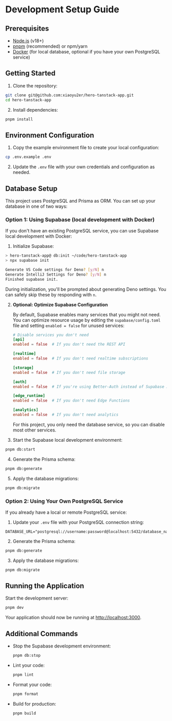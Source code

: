 # Development Setup Guide

## Prerequisites

- [Node.js](https://nodejs.org/) (v18+)
- [pnpm](https://pnpm.io/) (recommended) or npm/yarn
- [Docker](https://www.docker.com/) (for local database, optional if you have your own PostgreSQL service)

## Getting Started

1. Clone the repository:

```bash
git clone git@github.com:xiaoyu2er/hero-tanstack-app.git
cd hero-tanstack-app
```

2. Install dependencies:

```bash
pnpm install
```

## Environment Configuration

1. Copy the example environment file to create your local configuration:

```bash
cp .env.example .env
```

2. Update the `.env` file with your own credentials and configuration as needed.

## Database Setup

This project uses PostgreSQL and Prisma as ORM. You can set up your database in one of two ways:

### Option 1: Using Supabase (local development with Docker)

If you don't have an existing PostgreSQL service, you can use Supabase local development with Docker:

1. Initialize Supabase:

```bash
> hero-tanstack-app@ db:init ~/code/hero-tanstack-app
> npx supabase init

Generate VS Code settings for Deno? [y/N] n
Generate IntelliJ Settings for Deno? [y/N] n
Finished supabase init.
```

During initialization, you'll be prompted about generating Deno settings. You can safely skip these by responding with `n`.

2. **Optional: Optimize Supabase Configuration**

   By default, Supabase enables many services that you might not need. You can optimize resource usage by editing the `supabase/config.toml` file and setting `enabled = false` for unused services:

   ```toml
   # Disable services you don't need
   [api]
   enabled = false  # If you don't need the REST API

   [realtime]
   enabled = false  # If you don't need realtime subscriptions

   [storage]
   enabled = false  # If you don't need file storage

   [auth]
   enabled = false  # If you're using Better-Auth instead of Supabase Auth

   [edge_runtime]
   enabled = false  # If you don't need Edge Functions

   [analytics]
   enabled = false  # If you don't need analytics
   ```

   For this project, you only need the database service, so you can disable most other services.

3. Start the Supabase local development environment:

```bash
pnpm db:start
```

4. Generate the Prisma schema:

```bash
pnpm db:generate
```

5. Apply the database migrations:

```bash
pnpm db:migrate
```

### Option 2: Using Your Own PostgreSQL Service

If you already have a local or remote PostgreSQL service:

1. Update your `.env` file with your PostgreSQL connection string:

```
DATABASE_URL="postgresql://username:password@localhost:5432/database_name"
```

2. Generate the Prisma schema:

```bash
pnpm db:generate
```

3. Apply the database migrations:

```bash
pnpm db:migrate
```

## Running the Application

Start the development server:

```bash
pnpm dev
```

Your application should now be running at [http://localhost:3000](http://localhost:3000).

## Additional Commands

- Stop the Supabase development environment:
  ```bash
  pnpm db:stop
  ```
- Lint your code:
  ```bash
  pnpm lint
  ```
- Format your code:
  ```bash
  pnpm format
  ```
- Build for production:
  ```bash
  pnpm build
  ```
``` 